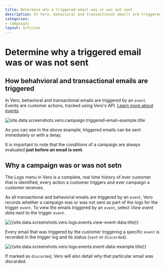 ```yaml
---
title: Determine why a triggered email was or was not sent
description: In Vero, behavioral and transactional emails are triggered by an event. Events are customer actions, tracked using Vero's API.
categories:
- campaigns
layout: articles
---
```


# Determine why a triggered email was or was not sent

## How behahvioral and transactional emails are triggered

In Vero, behavioral and transactional emails are triggered by an `event`. Events are customer actions, tracked using Vero's API. [Learn more about events]({{site.data.links.articles.event_tracking}}).

![site.data.screenshots.vero.campaign.triggered-email-example.title]({{site.data.screenshots.vero.campaign.triggered-email-example.image}})

As you can see in the above example, triggered emails can be sent immediately or with a delay. 

It is important to note that the conditions of a campaign are always evaluated **just before an email is sent**.

## Why a campaign was or was not setn

The *Logs* menu in Vero is a complete, real time history of ever customer that is identified, every action a customer triggers and ever campaign a customer receives.

As all transactional and behavioral emails are triggered by an `event`, Vero records whether a campaign was or was not sent as part of the logs for the trigger `event`. To view the emails triggered by an `event`, select *View event data* next to the trigger `event`.

![{{site.data.screenshots.vero.logs.events.view-event-data.title}}]({{site.data.screenshots.vero.logs.events.view-event-data.image}})

Every email that was triggered by the customer triggering a specific `event` is recorded in the trigger log and its status (`sent` or `discarded`). 

![{{site.data.screenshots.vero.logs.events.event-data-example.title}}]({{site.data.screenshots.vero.logs.events.event-data-example.image}})

If marked as `discarded`, Vero will also detail why that particular email was discarded.